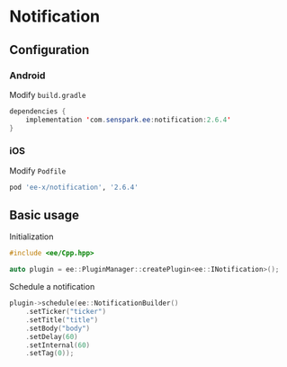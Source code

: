 # Notification
## Configuration
### Android
Modify `build.gradle`
```java
dependencies {
    implementation 'com.senspark.ee:notification:2.6.4'
}
```

### iOS
Modify `Podfile`
```ruby
pod 'ee-x/notification', '2.6.4'
```

## Basic usage
Initialization
```cpp
#include <ee/Cpp.hpp>

auto plugin = ee::PluginManager::createPlugin<ee::INotification>();
```

Schedule a notification
```cpp
plugin->schedule(ee::NotificationBuilder()
    .setTicker("ticker")
    .setTitle("title")
    .setBody("body")
    .setDelay(60)
    .setInternal(60)
    .setTag(0));
```